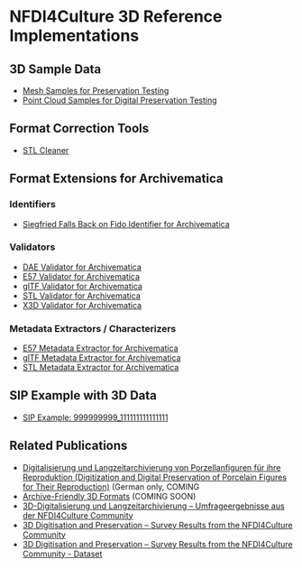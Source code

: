 # NFDI4Culture 3D Reference Implementations

## 3D Sample Data

- [Mesh Samples for Preservation Testing](https://github.com/JoergHeseler/mesh-samples-for-preservation-testing)
- [Point Cloud Samples for Digital Preservation Testing](https://github.com/JoergHeseler/point-cloud-samples-for-preservation-testing)

## Format Correction Tools
- [STL Cleaner](https://github.com/JoergHeseler/stl-cleaner)

## Format Extensions for Archivematica

### Identifiers

- [Siegfried Falls Back on Fido Identifier for Archivematica](https://github.com/JoergHeseler/siegfried-falls-back-on-fido-identifier-for-archivematica)

### Validators

- [DAE Validator for Archivematica](https://github.com/JoergHeseler/dae-validator-for-archivematica)
- [E57 Validator for Archivematica](https://github.com/JoergHeseler/e57-validator-for-archivematica)
- [glTF Validator for Archivematica](https://github.com/JoergHeseler/gltf-validator-for-archivematica)
- [STL Validator for Archivematica](https://github.com/JoergHeseler/stl-validator-for-archivematica)
- [X3D Validator for Archivematica](https://github.com/JoergHeseler/x3d-validator-for-archivematica)

### Metadata Extractors / Characterizers
- [E57 Metadata Extractor for Archivematica](https://github.com/JoergHeseler/e57-metadata-extractor-for-archivematica)
- [glTF Metadata Extractor for Archivematica](https://github.com/JoergHeseler/gltf-metadata-extractor-for-archivematica)
- [STL Metadata Extractor for Archivematica](https://github.com/JoergHeseler/stl-metadata-extractor-for-archivematica)

## SIP Example with 3D Data

- [SIP Example: 999999999_111111111111111](https://github.com/JoergHeseler/sip-example-999999999_111111111111111)

## Related Publications

-  [Digitalisierung und Langzeitarchivierung von Porzellanfiguren für ihre Reproduktion (Digitization and Digital Preservation of Porcelain Figures for Their Reproduction)](https://doi.org/10.5281/zenodo.15481637) (German only, COMING 
-  [Archive-Friendly 3D Formats](https://doi.org/10.5281/zenodo.17376982) (COMING SOON)
-  [3D-Digitalisierung und Langzeitarchivierung – Umfrageergebnisse aus der NFDI4Culture Community](https://doi.org/10.5281/zenodo.8033535)
-  [3D Digitisation and Preservation – Survey Results from the NFDI4Culture Community](https://doi.org/10.5281/zenodo.8033412)  
-  [3D Digitisation and Preservation – Survey Results from the NFDI4Culture Community - Dataset](https://doi.org/10.5281/zenodo.17419651)
